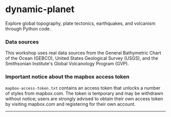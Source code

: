 # dynamic-planet
Explore global topography, plate tectonics, earthquakes, and volcanism through Python code.

### Data sources

This workshop uses real data sources from the General Bathymetric Chart of the Ocean (GEBCO), United States Geological Survey (USGS), and the Smithsonian Institute's Global Volcanology Program (GVP).

### Important notice about the mapbox access token
`mapbox-access-token.txt` contains an access token that unlocks a number of styles from mapbox.com. The token is temporary and may be withdrawn without notice; users are strongly advised to obtain their own access token by visiting mapbox.com and registering for their own account.  

---
